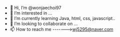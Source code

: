 - 👋 Hi, I’m @wonjaechoi97
- 👀 I’m interested in ...
- 🌱 I’m currently learning Java, html, css, javascript..
- 💞️ I’m looking to collaborate on ...
- 📫 How to reach me     ------->wj5295@naver.com

<!---
wonjaechoi97/wonjaechoi97 is a ✨ special ✨ repository because its `README.md` (this file) appears on your GitHub profile.
You can click the Preview link to take a look at your changes.
--->

